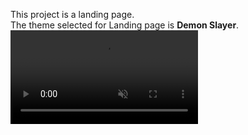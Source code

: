 This project is a landing page.<br>
The theme selected for Landing page is **Demon Slayer**.
<video auto muted loop infinite>
<source src="https://github.com/Harshmishra07/NextGenDev/blob/main/Landing%20Page/Landing%20page.mp4">
</video>
